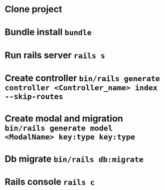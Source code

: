 # Clone project

# Bundle install `bundle`

# Run rails server `rails s`

# Create controller `bin/rails generate controller <Controller_name> index --skip-routes`

# Create modal and migration `bin/rails generate model <ModalName> key:type key:type`

# Db migrate `bin/rails db:migrate`

# Rails console `rails c`



